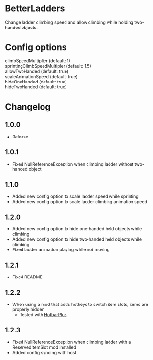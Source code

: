 # BetterLadders
Change ladder climbing speed and allow climbing while holding two-handed objects.

# Config options
climbSpeedMultiplier (default: 1)\
sprintingClimbSpeedMultipler (default: 1.5)\
allowTwoHanded (default: true)\
scaleAnimationSpeed (default: true)\
hideOneHanded (default: true)\
hideTwoHanded (default: true)

# Changelog
## 1.0.0
- Release
## 1.0.1
- Fixed NullReferenceException when climbing ladder without two-handed object
## 1.1.0
- Added new config option to scale ladder speed while sprinting
- Added new config option to scale ladder climbing animation speed
## 1.2.0
- Added new config option to hide one-handed held objects while climbing
- Added new config option to hide two-handed held objects while climbing
- Fixed ladder animation playing while not moving
## 1.2.1
- Fixed README
## 1.2.2
- When using a mod that adds hotkeys to switch item slots, items are properly hidden
	- Tested with [HotbarPlus](https://thunderstore.io/c/lethal-company/p/FlipMods/HotbarPlus/)
## 1.2.3
- Fixed NullReferenceException when climbing ladder with a ReservedItemSlot mod installed
- Added config syncing with host
